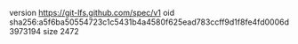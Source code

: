 version https://git-lfs.github.com/spec/v1
oid sha256:a5f6ba50554723c1c5431b4a4580f625ead783ccff9d1f8fe4fd0006d3973194
size 2472
